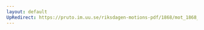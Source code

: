 ```yaml
---
layout: default
UpRedirect: https://pruto.im.uu.se/riksdagen-motions-pdf/1868/mot_1868__ak__36/mot_1868__ak__36-002.pdf
---
```


